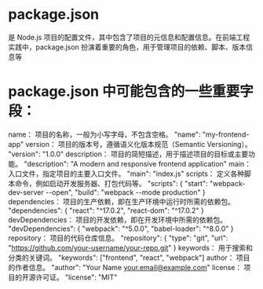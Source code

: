 # package.json 
是 Node.js 项目的配置文件，其中包含了项目的元信息和配置信息。在前端工程实践中，package.json 扮演着重要的角色，用于管理项目的依赖、脚本、版本信息等

# package.json 中可能包含的一些重要字段：
name： 项目的名称，一般为小写字母，不包含空格。
"name": "my-frontend-app"
version： 项目的版本号，遵循语义化版本规范（Semantic Versioning）。
"version": "1.0.0"
description： 项目的简短描述，用于描述项目的目标或主要功能。
"description": "A modern and responsive frontend application"
main： 入口文件，指定项目的主要入口文件。
"main": "index.js"
scripts： 定义各种脚本命令，例如启动开发服务器、打包代码等。
"scripts": {
  "start": "webpack-dev-server --open",
  "build": "webpack --mode production"
}
dependencies： 项目的生产依赖，即在生产环境中运行时所需的依赖包。
"dependencies": {
  "react": "^17.0.2",
  "react-dom": "^17.0.2"
}
devDependencies： 项目的开发依赖，即在开发环境中所需的依赖包。
"devDependencies": {
  "webpack": "^5.0.0",
  "babel-loader": "^8.0.0"
}
repository： 项目的代码仓库信息。
"repository": {
  "type": "git",
  "url": "https://github.com/your-username/your-repo.git"
}
keywords： 用于搜索和分类的关键词。
"keywords": ["frontend", "react", "webpack"]
author： 项目的作者信息。
"author": "Your Name <your.email@example.com>"
license： 项目的开源许可证。
"license": "MIT"